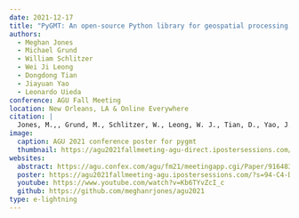 ```yaml
---
date: 2021-12-17
title: "PyGMT: An open-source Python library for geospatial processing, analysis, and visualization"
authors:
  - Meghan Jones
  - Michael Grund
  - William Schlitzer
  - Wei Ji Leong
  - Dongdong Tian
  - Jiayuan Yao
  - Leonardo Uieda
conference: AGU Fall Meeting
location: New Orleans, LA & Online Everywhere
citation: |
  Jones, M.,, Grund, M., Schlitzer, W., Leong, W. J., Tian, D., Yao, J. & Uieda, L. (2021, December 17). *PyGMT: An open-source Python library for geospatial processing, analysis, and visualization*. AGU 2021 Fall Meeting, virtual.
image:
  caption: AGU 2021 conference poster for pygmt
  thumbnail: https://agu2021fallmeeting-agu-direct.ipostersessions.com/preview/94-C4-D2-7C-51-67-78-1E-FC-65-B9-40-08-44-C5-D7.png
websites:
  abstract: https://agu.confex.com/agu/fm21/meetingapp.cgi/Paper/916483
  poster: https://agu2021fallmeeting-agu.ipostersessions.com/?s=94-C4-D2-7C-51-67-78-1E-FC-65-B9-40-08-44-C5-D7
  youtube: https://www.youtube.com/watch?v=Kb6TYvZcI_c
  github: https://github.com/meghanrjones/agu2021
type: e-lightning
---
```

